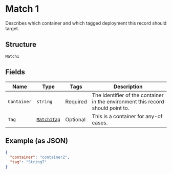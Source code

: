 
# Match 1

Describes which container and which tagged deployment this record should target.

## Structure

`Match1`

## Fields

| Name | Type | Tags | Description |
|  --- | --- | --- | --- |
| `Container` | `string` | Required | The identifier of the container in the environment this record should point to. |
| `Tag` | [`Match1Tag`](../../doc/models/containers/match-1-tag.md) | Optional | This is a container for any-of cases. |

## Example (as JSON)

```json
{
  "container": "container2",
  "tag": "String7"
}
```

